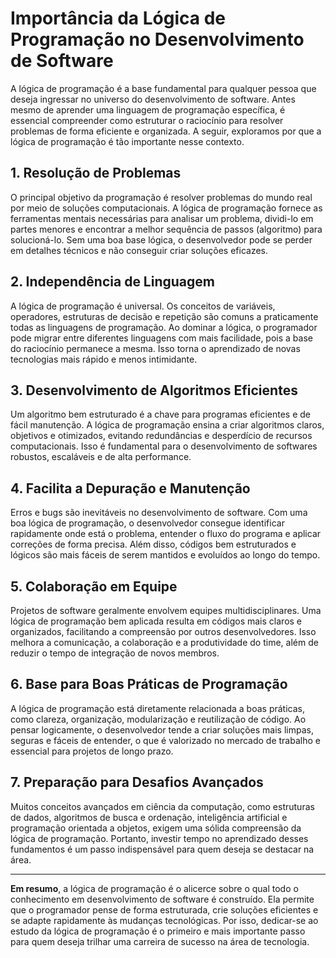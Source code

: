 # Importância da Lógica de Programação no Desenvolvimento de Software

A lógica de programação é a base fundamental para qualquer pessoa que deseja ingressar no universo do desenvolvimento de software. Antes mesmo de aprender uma linguagem de programação específica, é essencial compreender como estruturar o raciocínio para resolver problemas de forma eficiente e organizada. A seguir, exploramos por que a lógica de programação é tão importante nesse contexto.

## 1. **Resolução de Problemas**

O principal objetivo da programação é resolver problemas do mundo real por meio de soluções computacionais. A lógica de programação fornece as ferramentas mentais necessárias para analisar um problema, dividi-lo em partes menores e encontrar a melhor sequência de passos (algoritmo) para solucioná-lo. Sem uma boa base lógica, o desenvolvedor pode se perder em detalhes técnicos e não conseguir criar soluções eficazes.

## 2. **Independência de Linguagem**

A lógica de programação é universal. Os conceitos de variáveis, operadores, estruturas de decisão e repetição são comuns a praticamente todas as linguagens de programação. Ao dominar a lógica, o programador pode migrar entre diferentes linguagens com mais facilidade, pois a base do raciocínio permanece a mesma. Isso torna o aprendizado de novas tecnologias mais rápido e menos intimidante.

## 3. **Desenvolvimento de Algoritmos Eficientes**

Um algoritmo bem estruturado é a chave para programas eficientes e de fácil manutenção. A lógica de programação ensina a criar algoritmos claros, objetivos e otimizados, evitando redundâncias e desperdício de recursos computacionais. Isso é fundamental para o desenvolvimento de softwares robustos, escaláveis e de alta performance.

## 4. **Facilita a Depuração e Manutenção**

Erros e bugs são inevitáveis no desenvolvimento de software. Com uma boa lógica de programação, o desenvolvedor consegue identificar rapidamente onde está o problema, entender o fluxo do programa e aplicar correções de forma precisa. Além disso, códigos bem estruturados e lógicos são mais fáceis de serem mantidos e evoluídos ao longo do tempo.

## 5. **Colaboração em Equipe**

Projetos de software geralmente envolvem equipes multidisciplinares. Uma lógica de programação bem aplicada resulta em códigos mais claros e organizados, facilitando a compreensão por outros desenvolvedores. Isso melhora a comunicação, a colaboração e a produtividade do time, além de reduzir o tempo de integração de novos membros.

## 6. **Base para Boas Práticas de Programação**

A lógica de programação está diretamente relacionada a boas práticas, como clareza, organização, modularização e reutilização de código. Ao pensar logicamente, o desenvolvedor tende a criar soluções mais limpas, seguras e fáceis de entender, o que é valorizado no mercado de trabalho e essencial para projetos de longo prazo.

## 7. **Preparação para Desafios Avançados**

Muitos conceitos avançados em ciência da computação, como estruturas de dados, algoritmos de busca e ordenação, inteligência artificial e programação orientada a objetos, exigem uma sólida compreensão da lógica de programação. Portanto, investir tempo no aprendizado desses fundamentos é um passo indispensável para quem deseja se destacar na área.

---

**Em resumo**, a lógica de programação é o alicerce sobre o qual todo o conhecimento em desenvolvimento de software é construído. Ela permite que o programador pense de forma estruturada, crie soluções eficientes e se adapte rapidamente às mudanças tecnológicas. Por isso, dedicar-se ao estudo da lógica de programação é o primeiro e mais importante passo para quem deseja trilhar uma carreira de sucesso na área de tecnologia.